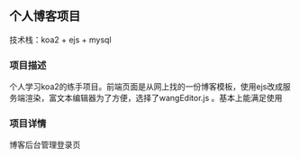 ## 个人博客项目
  技术栈：koa2 + ejs + mysql 

### 项目描述
  个人学习koa2的练手项目。前端页面是从网上找的一份博客模板，使用ejs改成服务端渲染，富文本编辑器为了方便，选择了wangEditor.js 。基本上能满足使用

### 项目详情
  博客后台管理登录页
